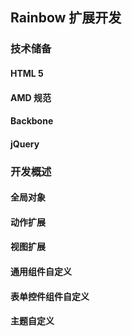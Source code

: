 ## Rainbow 扩展开发

### 技术储备

#### HTML 5

#### AMD 规范

#### Backbone

#### jQuery

### 开发概述

#### 全局对象

#### 动作扩展

#### 视图扩展

#### 通用组件自定义

#### 表单控件组件自定义

#### 主题自定义